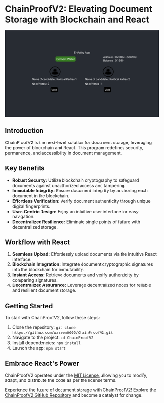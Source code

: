 # ChainProofV2: Elevating Document Storage with Blockchain and React

![ChainProofV2 Logo](logo.png)

## Introduction
ChainProofV2 is the next-level solution for document storage, leveraging the power of blockchain and React. This program redefines security, permanence, and accessibility in document management.

## Key Benefits
- **Robust Security:** Utilize blockchain cryptography to safeguard documents against unauthorized access and tampering.
- **Immutable Integrity:** Ensure document integrity by anchoring each document in the blockchain.
- **Effortless Verification:** Verify document authenticity through unique digital fingerprints.
- **User-Centric Design:** Enjoy an intuitive user interface for easy navigation.
- **Decentralized Resilience:** Eliminate single points of failure with decentralized storage.

## Workflow with React
1. **Seamless Upload:** Effortlessly upload documents via the intuitive React interface.
2. **Blockchain Integration:** Integrate document cryptographic signatures into the blockchain for immutability.
3. **Instant Access:** Retrieve documents and verify authenticity by comparing signatures.
4. **Decentralized Assurance:** Leverage decentralized nodes for reliable and resilient document storage.

## Getting Started
To start with ChainProofV2, follow these steps:
1. Clone the repository: `git clone https://github.com/waseem0605/ChainProofV2.git`
2. Navigate to the project: `cd ChainProofV2`
3. Install dependencies: `npm install`
4. Launch the app: `npm start`

## Embrace React's Power
ChainProofV2 operates under the [MIT License](https://github.com/waseem0605/ChainProofV2/blob/main/LICENSE), allowing you to modify, adapt, and distribute the code as per the license terms.

Experience the future of document storage with ChainProofV2! Explore the [ChainProofV2 GitHub Repository](https://github.com/waseem0605/ChainProofV2) and become a catalyst for change.
